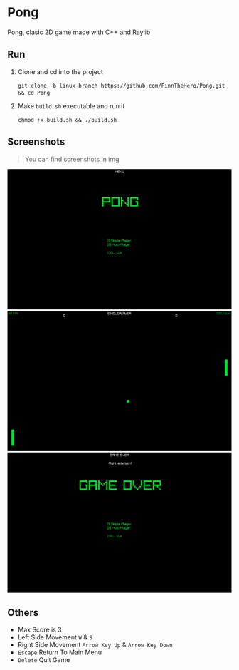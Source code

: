 # Pong
Pong, clasic 2D game made with C++ and Raylib

## Run
1. Clone and cd into the project
    ```shell
    git clone -b linux-branch https://github.com/FinnTheHero/Pong.git && cd Pong
    ```

2. Make `build.sh` executable and run it
    ```shell
    chmod +x build.sh && ./build.sh
    ```
## Screenshots
> You can find screenshots in img

![Screenshot 1](./img/Menu.png)
![Screenshot 2](./img/Single_Player.png)
![Screenshot 3](./img/Game_Over.png)

## Others
* Max Score is 3
* Left Side Movement `W` & `S`
* Right Side Movement `Arrow Key Up` & `Arrow Key Down`
* `Escape` Return To Main Menu
* `Delete` Quit Game